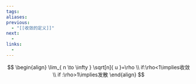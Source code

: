 ```yaml
---
tags:
aliases:
previous:
  - "[[收敛的定义]]"
next:
  - 
links:
  -
---
```

$$
\begin{align}
\lim_{ n \to \infty } \sqrt[n]{ u }=\rho \\
if:\rho<1\implies收敛 \\
if :\rho>1\implies发散
\end{align}
$$
